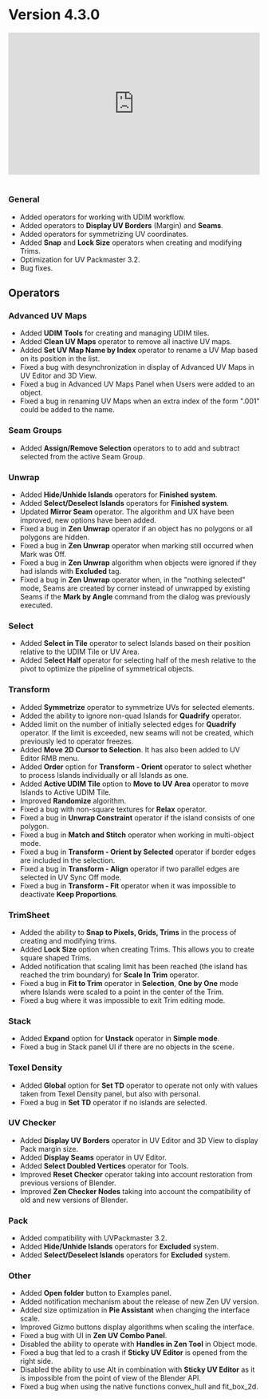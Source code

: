 # Version 4.3.0

<div style="position: relative; width: 100%; height: 0; padding-bottom: 56.25%;">
<iframe src="https://www.youtube.com/embed/OOMVq53_mP4" style="position: absolute; top: 0; left: 0; width: 100%; height: 100%;" allowfullscreen="" seamless="" frameborder="0"></iframe>
</div>
<br>

### **General**

- Added operators for working with UDIM workflow.
- Added operators to **Display UV Borders** (Margin) and **Seams**.
- Added operators for symmetrizing UV coordinates.
- Added **Snap** and **Lock Size** operators when creating and modifying Trims.
- Optimization for UV Packmaster 3.2.
- Bug fixes.

## **Operators**

### **Advanced UV Maps**

- Added **UDIM Tools** for creating and managing UDIM tiles.
- Added **Clean UV Maps** operator to remove all inactive UV maps.
- Added **Set UV Map Name by Index** operator to rename a UV Map based on its position in the list.
- Fixed a bug with desynchronization in display of Advanced UV Maps in UV Editor and 3D View.
- Fixed a bug in Advanced UV Maps Panel when Users were added to an object.
- Fixed a bug in renaming UV Maps when an extra index of the form ".001" could be added to the name.

### **Seam Groups**

- Added **Assign/Remove Selection** operators to to add and subtract selected from the active Seam Group.

### **Unwrap**

- Added **Hide/Unhide Islands** operators for **Finished system**.
- Added **Select/Deselect Islands** operators for **Finished system**.
- Updated **Mirror Seam** operator. The algorithm and UX have been improved, new options have been added.
- Fixed a bug in **Zen Unwrap** operator if an object has no polygons or all polygons are hidden.
- Fixed a bug in **Zen Unwrap** operator when marking still occurred when Mark was Off.
- Fixed a bug in **Zen Unwrap** algorithm when objects were ignored if they had islands with **Excluded** tag.
- Fixed a bug in **Zen Unwrap** operator when, in the "nothing selected" mode, Seams are created by corner instead of unwrapped by existing Seams if the **Mark by Angle** command from the dialog was previously executed.

### **Select**

- Added **Select in Tile** operator to select Islands based on their position relative to the UDIM Tile or UV Area.
- Added S**elect Half** operator for selecting half of the mesh relative to the pivot to optimize the pipeline of symmetrical objects.

### **Transform**

- Added **Symmetrize** operator to symmetrize UVs for selected elements. 
- Added the ability to ignore non-quad Islands for **Quadrify** operator.
- Added limit on the number of initially selected edges for **Quadrify** operator. If the limit is exceeded, new seams will not be created, which previously led to operator freezes.
- Added **Move 2D Cursor to Selection**. It has also been added to UV Editor RMB menu.
- Added **Order** option for **Transform - Orient** operator to select whether to process Islands individually or all Islands as one.
- Added **Active UDIM Tile** option to **Move to UV Area** operator to move Islands to Active UDIM Tile.
- Improved **Randomize** algorithm. 
- Fixed a bug with non-square textures for **Relax** operator.
- Fixed a bug in **Unwrap Constraint** operator if the island consists of one polygon.
- Fixed a bug in **Match and Stitch** operator when working in multi-object mode.
- Fixed a bug in **Transform - Orient by Selected** operator if border edges are included in the selection.
- Fixed a bug in **Transform - Align** operator if two parallel edges are selected in UV Sync Off mode.
- Fixed a bug in **Transform - Fit** operator when it was impossible to deactivate **Keep Proportions**. 

### **TrimSheet**

- Added the ability to **Snap to Pixels, Grids, Trims** in the process of creating and modifying trims.
- Added **Lock Size** option when creating Trims. This allows you to create square shaped Trims.
- Added notification that scaling limit has been reached (the island has reached the trim boundary) for **Scale In Trim** operator.
- Fixed a bug in **Fit to Trim** operator in **Selection**, **One by One** mode where Islands were scaled to a point in the center of the Trim.
- Fixed a bug where it was impossible to exit Trim editing mode.

### **Stack**

- Added **Expand** option for **Unstack** operator in **Simple mode**.
- Fixed a bug in Stack panel UI if there are no objects in the scene.

### **Texel Density**

- Added **Global** option for **Set TD** operator to operate not only with values taken from Texel Density panel, but also with personal.
- Fixed a bug in **Set TD** operator if no islands are selected.

### **UV Checker**

- Added **Display UV Borders** operator in UV Editor and 3D View to display Pack margin size.
- Added **Display Seams** operator in UV Editor.
- Added **Select Doubled Vertices** operator for Tools.
- Improved **Reset Checker** operator taking into account restoration from previous versions of Blender.
- Improved **Zen Checker Nodes** taking into account the compatibility of old and new versions of Blender.

### **Pack**

- Added compatibility with UVPackmaster 3.2.
- Added **Hide/Unhide Islands** operators for **Excluded** system.
- Added **Select/Deselect Islands** operators for **Excluded** system.

### **Other**

- Added **Open folder** button to Examples panel.
- Added notification mechanism about the release of new Zen UV version.
- Added size optimization in **Pie Assistant** when changing the interface scale.
- Improved Gizmo buttons display algorithms when scaling the interface.
- Fixed a bug with UI in **Zen UV Combo Panel**.
- Disabled the ability to operate with **Handles in Zen Tool** in Object mode.
- Fixed a bug that led to a crash if **Sticky UV Editor** is opened from the right side.
- Disabled the ability to use Alt in combination with **Sticky UV Editor** as it is impossible from the point of view of the Blender API.
- Fixed a bug when using the native functions convex_hull and fit_box_2d.